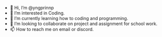 - 👋 Hi, I’m @yngprinnp
- 👀 I’m interested in Coding.
- 🌱 I’m currently learning how to coding and programming.
- 💞️ I’m looking to collaborate on project and assignment for school work.
- 📫 How to reach me on email or discord.

<!---
yngprinnp/yngprinnp is a ✨ special ✨ repository because its `README.md` (this file) appears on your GitHub profile.
You can click the Preview link to take a look at your changes.
--->

